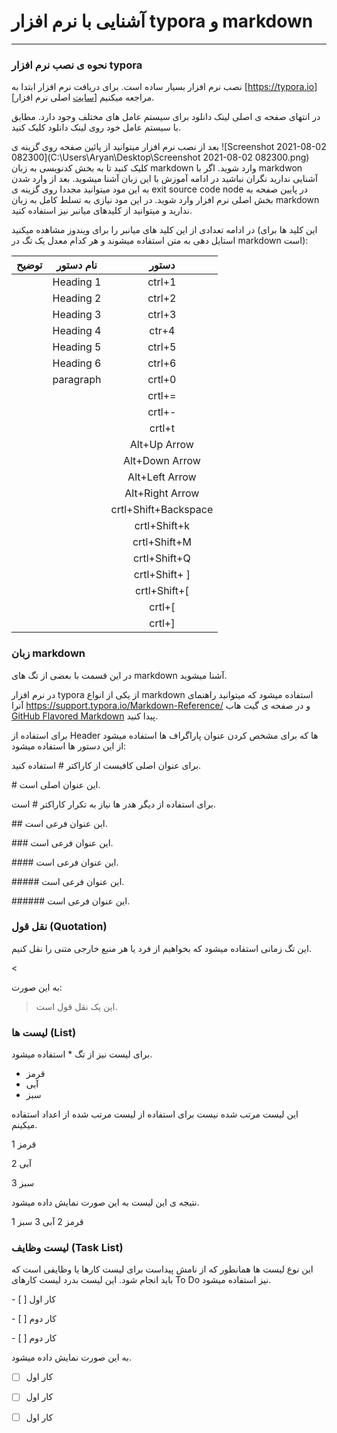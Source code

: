 # آشنایی با نرم افزار typora و markdown



------

### نحوه ی نصب نرم افزار typora



نصب نرم افزار بسیار ساده است. برای دریافت نرم افزار ابتدا به  [https://typora.io][سایت اصلی نرم افزار] مراجعه میکنیم. 

در انتهای صفحه ی اصلی لینک دانلود برای سیستم عامل های مختلف وجود دارد. مطابق با سیستم عامل خود روی لینک دانلود کلیک کنید.

بعد از نصب نرم افزار میتوانید از پائین صفحه روی گزینه ی ![Screenshot 2021-08-02 082300](C:\Users\Aryan\Desktop\Screenshot 2021-08-02 082300.png) کلیک کنید تا به بخش کدنویسی به زبان markdown وارد شوید. اگر با markdwon آشنایی ندارید نگران نباشید در ادامه آموزش با این زبان آشنا میشوید. بعد از وارد شدن به این مود میتوانید مجددا روی گزینه ی exit source code node در پایین صفحه به بخش اصلی نرم افزار وارد شوید. در این مود نیازی به تسلط کامل به زبان markdown ندارید و میتوانید از کلیدهای میانبر نیز استفاده کنید.

در ادامه تعدادی از این کلید های میانبر را برای ویندوز مشاهده میکنید (این کلید ها برای استایل دهی به متن استفاده میشوند و هر کدام معدل یک تگ در markdown است):



| توضیح | نام دستور |        دستور         |
| :---: | :-------: | :------------------: |
|       | Heading 1 |        ctrl+1        |
|       | Heading 2 |        ctrl+2        |
|       | Heading 3 |        ctrl+3        |
|       | Heading 4 |        ctr+4         |
|       | Heading 5 |        ctrl+5        |
|       | Heading 6 |        ctrl+6        |
|       | paragraph |        crtl+0        |
|       |           |        crtl+=        |
|       |           |        crtl+-        |
|       |           |        crtl+t        |
|       |           |     Alt+Up Arrow     |
|       |           |    Alt+Down Arrow    |
|       |           |    Alt+Left Arrow    |
|       |           |   Alt+Right Arrow    |
|       |           | crtl+Shift+Backspace |
|       |           |     crtl+Shift+k     |
|       |           |     crtl+Shift+M     |
|       |           |     crtl+Shift+Q     |
|       |           |    crtl+Shift+ ]     |
|       |           |     crtl+Shift+[     |
|       |           |        crtl+[        |
|       |           |        crtl+]        |



### زبان markdown

در این قسمت با بعضی از تگ های markdown آشنا میشوید.

در نرم افزار typora از یکی از انواع markdown استفاده میشود که میتوانید راهنمای آنرا https://support.typora.io/Markdown-Reference/ و در صفحه ی گیت هاب [GitHub Flavored Markdown](https://help.github.com/articles/github-flavored-markdown/) پیدا کنید.

برای استفاده از Header ها که برای مشخص کردن عنوان پاراگراف ها استفاده میشود از این دستور ها استفاده میشود:

برای عنوان اصلی کافیست از کاراکتر # استفاده کنید.  

\# این عنوان اصلی است.

برای استفاده از دیگر هدر ها نیاز به تکرار کاراکتر # است.

\## این عنوان فرعی است.

\### این عنوان فرعی است.

\#### این عنوان فرعی است.

\##### این عنوان فرعی است.

\###### این عنوان فرعی است.



### نقل قول (Quotation)

این تگ زمانی استفاده میشود که بخواهیم از فرد یا هر منبع خارجی متنی را نقل کنیم.

\< 

به این صورت:

> این یک نقل قول است.



### لیست ها (List)

برای لیست نیز از تگ * استفاده میشود.

* قرمز
* آبی 
* سبز

این لیست مرتب شده نیست برای استفاده از لیست مرتب شده از اعداد استفاده میکینم.

1 قرمز

2 آبی

3 سبز

نتیجه ی این لیست به این صورت نمایش داده میشود.

1 قرمز
2 آبی 
3 سبز



### لیست وظایف (Task List)

این نوع لیست ها همانطور که از نامش پیداست برای لیست کارها یا وظایفی است که باید انجام شود. این لیست بدرد لیست کارهای To Do نیز استفاده میشود.

\- [ ] کار اول

\- [ ] کار دوم

\- [ ] کار دوم

به این صورت نمایش داده میشود.

- [ ] کار اول

- [ ] کار اول

- [ ] کار اول



